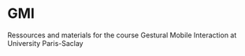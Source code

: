 # GMI
Ressources and materials for the course Gestural Mobile Interaction at University Paris-Saclay
